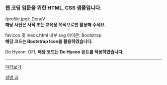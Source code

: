 ### 웹 코딩 입문을 위한 HTML, CSS 샘플입니다.  


(profile.jpg):  DeneV  
**해당 사진은 사적 또는 교육용 목적으로만 활용해 주세요.**  

favicon 및 inedx.html 내부 svg 아이콘: Bootstrap  
**해당 코드는 Bootstrap Icon을 활용하였습니다.**  

Do Hyeon: OFL
**해당 코드는 Do Hyeon 폰트를 적용하였습니다.**

---

[미리보기](https://profile-sample.netlify.app/)  

[설명 글](https://blog.naver.com/music5038/222608092073)  
